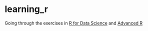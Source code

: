 # learning_r
Going through the exercises in [R for Data
Science](https://r4ds.had.co.nz/index.html) and [Advanced
R](https://adv-r.hadley.nz/index.html)

